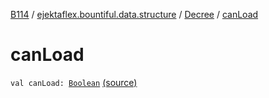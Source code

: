 [B114](../../index.md) / [ejektaflex.bountiful.data.structure](../index.md) / [Decree](index.md) / [canLoad](./can-load.md)

# canLoad

`val canLoad: `[`Boolean`](https://kotlinlang.org/api/latest/jvm/stdlib/kotlin/-boolean/index.html) [(source)](https://github.com/ejektaflex/Bountiful/tree/develop/src/main/kotlin/ejektaflex/bountiful/data/structure/Decree.kt#L23)